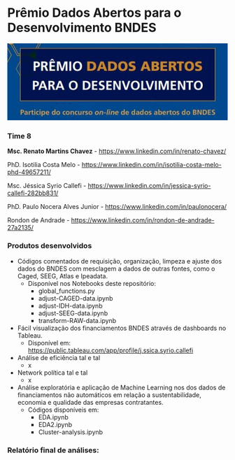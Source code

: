 # Prêmio Dados Abertos para o Desenvolvimento BNDES

![](/img/banner.jpg)



### Time 8

**Msc. Renato Martins Chavez** - https://www.linkedin.com/in/renato-chavez/

PhD. Isotilia Costa Melo - https://www.linkedin.com/in/isotilia-costa-melo-phd-49657211/

Msc. Jéssica Syrio Callefi - https://www.linkedin.com/in/jessica-syrio-callefi-282bb831/

PhD. Paulo Nocera Alves Junior - https://www.linkedin.com/in/paulonocera/

Rondon de Andrade - https://www.linkedin.com/in/rondon-de-andrade-27a2135/



### Produtos desenvolvidos

- Códigos comentados de requisição, organização, limpeza e ajuste dos dados do BNDES com mesclagem a dados de outras fontes, como o Caged, SEEG, Atlas e Ipeadata. 
  - Disponível nos Notebooks deste repositório: 
    - global_functions.py 
    - adjust-CAGED-data.ipynb 
    - adjust-IDH-data.ipynb
    - adjust-SEEG-data.ipynb
    - transform-RAW-data.ipynb
- Fácil visualização dos financiamentos BNDES através de dashboards no Tableau.
  - Disponível em: https://public.tableau.com/app/profile/j.ssica.syrio.callefi
- Análise de eficiência tal e tal
  - x
- Network política tal e tal
  - x
- Análise exploratória e aplicação de Machine Learning nos dos dados de financiamentos não automáticos em relação a sustentabilidade, economia e qualidade das empresas contratantes. 
  - Códigos disponíveis em:
    - EDA.ipynb
    - EDA2.ipynb
    - Cluster-analysis.ipynb



### Relatório final de análises:

